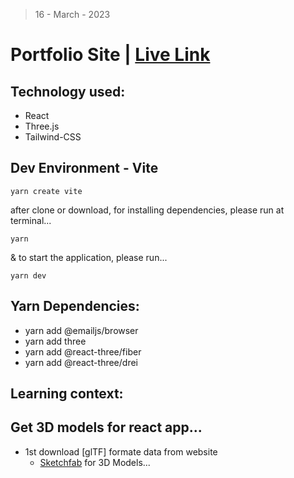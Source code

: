 > 16 - March - 2023

# Portfolio Site | [Live Link](https://p2-sites.netlify.app)

## Technology used:
* React
* Three.js
* Tailwind-CSS

## Dev Environment - Vite
```
yarn create vite
```

after clone or download, for installing dependencies, please run at terminal...

```
yarn
```

& to start the application, please run...

```
yarn dev
```


## Yarn Dependencies:
* yarn add @emailjs/browser
* yarn add three
* yarn add @react-three/fiber
* yarn add @react-three/drei


## Learning context:



## Get 3D models for react app...

* 1st download [glTF] formate data from website
    * [Sketchfab](https://sketchfab.com) for 3D Models...
